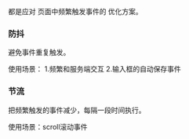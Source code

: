 都是应对 页面中频繁触发事件的 优化方案。
### 防抖
避免事件重复触发。 

使用场景：
1.频繁和服务端交互
2.输入框的自动保存事件
### 节流
把频繁触发的事件减少，每隔一段时间执行。

使用场景：scroll滚动事件
